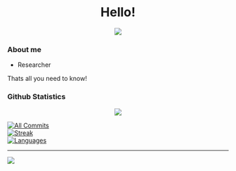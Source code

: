 <h1 align="center">Hello!</h1>



<p align="center"> <a href="https://github.com/solacecoding"><img src = "https://github-readme-quotes-bay.vercel.app/quote?quoteCategory=motivational&theme=vue-dark&animation=grow_out_in"/> </a> </p>



<h3>About me</h3>
<ul>
  <li>Researcher</li>
</ul>

Thats all you need to know!

<h3>Github Statistics </h3>
<p align="center"> <a href="https://github.com/solacecoding"><img src= "https://github-profile-trophy.vercel.app/?username=solacecoding&theme=nord"/></a> </p>
<a href="https://github.com/solacecoding"> 

![All Commits](https://github-readme-stats.vercel.app/api?username=solacecoding&theme=catppuccin_mocha&hide_border=false&include_all_commits=true&count_private=true)<br/>
![Streak](https://github-readme-streak-stats.herokuapp.com/?user=solacecoding&theme=catppuccin_mocha&hide_border=false)<br/>
![Languages](https://github-readme-stats.vercel.app/api/top-langs/?username=solacecoding&theme=catppuccin_mocha&hide_border=false&include_all_commits=true&count_private=true&layout=compact)

</a>




---
[![](https://visitcount.itsvg.in/api?id=solacecoding&icon=0&color=0)](https://visitcount.itsvg.in)

